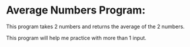 <h1>Average Numbers Program:</h1>
<p>This program takes 2 numbers and returns the average of the 2 numbers.</p>
<p>This program will help me practice with more than 1 input.</p>